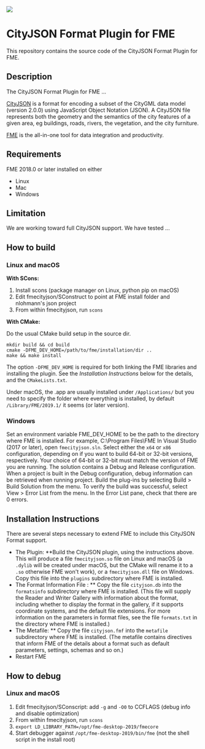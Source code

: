 ![](https://homepage.tudelft.nl/23t4p/images/cityjson-fme.jpg)


# CityJSON Format Plugin for FME

This repository contains the source code of the CityJSON Format Plugin for FME.

## Description
The CityJSON Format Plugin for FME ...

[CityJSON](https://www.cityjson.org) is a format for encoding a subset of the CityGML data model (version 2.0.0) using JavaScript Object Notation (JSON). A CityJSON file represents both the geometry and the semantics of the city features of a given area, eg buildings, roads, rivers, the vegetation, and the city furniture.

[FME](https://www.safe.com) is the all-in-one tool for data integration and productivity.

## Requirements
FME 2018.0 or later installed on either
* Linux
* Mac
* Windows

## Limitation
We are working toward full CityJSON support.  We have tested ...

## How to build

### Linux and macOS

**With SCons:**

1. Install scons (package manager on Linux, python pip on macOS)
2. Edit fmecityjson/SConstruct to point at FME install folder and nlohmann's json project
3. From within fmecityjson, run `scons`

**With CMake:**

Do the usual CMake build setup in the source dir.
```
mkdir build && cd build
cmake -DFME_DEV_HOME=/path/to/fme/installation/dir ..
make && make install
```
The option `-DFME_DEV_HOME` is required for both linking the FME libraries and installing the plugin. See the *Installation Instructions* below for the details, and the `CMakeLists.txt`.

Under macOS, the .app are usually installed under `/Applications/` but you need to specify the folder where everything is installed, by default `/Library/FME/2019.1/` it seems (or later version).

### Windows
Set an environment variable FME_DEV_HOME to be the path to the directory where FME is installed.  For example, C:\Program Files\FME
In Visual Studio (2017 or later), open `fmecityjson.sln`.
Select either the `x64` or `x86` configuration, depending on if you want to build 64-bit or 32-bit versions, respectively.  Your choice of 64-bit or 32-bit must match the version of FME you are running.
The solution contains a Debug and Release
configuration. When a project is built in the Debug
configuration, debug information can be retrieved when
running project.
Build the plug-ins by selecting Build > Build
Solution from the menu.
To verify the build was successful, select View > Error List
from the menu. In the Error List pane, check that there
are 0 errors.

## Installation Instructions

There are several steps necessary to extend FME to include this CityJSON Format support.


* The Plugin:
**Build the CityJSON plugin, using the instructions above.  This will produce a file `fmecityjson.so` file on Linux and macOS (a `.dylib` will be created under macOS, but the CMake will rename it to a `.so` otherwise FME won't work), or a `fmecityjson.dll` file on Windows.  Copy this file into the `plugins` subdirectory where FME is installed.
* The Format Information File :
** Copy the file `cityjson.db` into the `formatsinfo` subdirectory where FME is installed.
(This file will supply the Reader and
Writer Gallery with information about the format, including
whether to display the format in the gallery, if it supports
coordinate systems, and the default file extensions.
For more information on the parameters in format files, see the file `formats.txt` in the directory where FME is installed.)
* The Metafile:
** Copy the file `cityjson.fmf` into the `metafile` subdirectory where FME is installed.
(The metafile contains directives that inform FME of the
details about a format such as default parameters, settings,
schemas and so on.)
* Restart FME

## How to debug
### Linux and macOS
1. Edit fmecityjson/SConscript: add `-g` and `-O0` to CCFLAGS (debug info and disable optimization)
2. From within fmecityjson, run `scons`
3. `export LD_LIBRARY_PATH=/opt/fme-desktop-2019/fmecore`
4. Start debugger against `/opt/fme-desktop-2019/bin/fme` (not the shell script in the install root)


